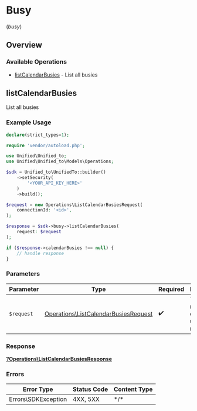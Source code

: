 # Busy
(*busy*)

## Overview

### Available Operations

* [listCalendarBusies](#listcalendarbusies) - List all busies

## listCalendarBusies

List all busies

### Example Usage

<!-- UsageSnippet language="php" operationID="listCalendarBusies" method="get" path="/calendar/{connection_id}/busy" -->
```php
declare(strict_types=1);

require 'vendor/autoload.php';

use Unified\Unified_to;
use Unified\Unified_to\Models\Operations;

$sdk = Unified_to\UnifiedTo::builder()
    ->setSecurity(
        '<YOUR_API_KEY_HERE>'
    )
    ->build();

$request = new Operations\ListCalendarBusiesRequest(
    connectionId: '<id>',
);

$response = $sdk->busy->listCalendarBusies(
    request: $request
);

if ($response->calendarBusies !== null) {
    // handle response
}
```

### Parameters

| Parameter                                                                                    | Type                                                                                         | Required                                                                                     | Description                                                                                  |
| -------------------------------------------------------------------------------------------- | -------------------------------------------------------------------------------------------- | -------------------------------------------------------------------------------------------- | -------------------------------------------------------------------------------------------- |
| `$request`                                                                                   | [Operations\ListCalendarBusiesRequest](../../Models/Operations/ListCalendarBusiesRequest.md) | :heavy_check_mark:                                                                           | The request object to use for the request.                                                   |

### Response

**[?Operations\ListCalendarBusiesResponse](../../Models/Operations/ListCalendarBusiesResponse.md)**

### Errors

| Error Type          | Status Code         | Content Type        |
| ------------------- | ------------------- | ------------------- |
| Errors\SDKException | 4XX, 5XX            | \*/\*               |